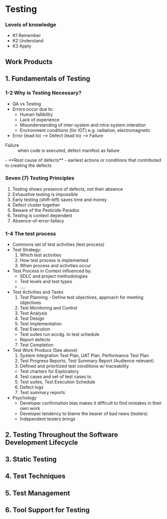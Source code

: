 # Testing

### Levels of knowledge
- K1 Remember
- K2 Understand
- K3 Apply

## Work Products

## 1. Fundamentals of Testing
### 1-2 Why is Testing Necessary?
- QA vs Testing
- Errors occur due to:
  - Human fallibility
  - Lack of experience
  - Misunderstanding of inter-system and intra-system interation
  - Environment conditions (for IOT) e.g. radiation, electromagnetic
- Error (lead to) --> Defect (lead to) --> Failure
<dl>
  <dt>Failure</dt>
  <dd>when code is executed, defect manifest as failure</dd>
</dl>
- **Root cause of defects** - earliest actions or conditions that contributed to creating the defects

### Seven (7) Testing Principles
1. Testing shows presence of defects, not their absence
2. Exhaustive testing is impossible
3. Early testing (shift-left) saves time and money
4. Defect cluster together
5. Beware of the Pesticide Paradox
6. Testing is context dependent
7. Absence-of-error-fallacy

### 1-4 The test process
- Commons set of test activities (test process)
- Test Strategy:
  1. Which test activities
  2. How test process is implemented
  3. When process and activities occur
- Test Process in Context influenced by:
  - SDLC and project methodologies
  - Test levels and test types
  - ....
- Test Activities and Tasks
  1. Test Planning - Define test objectives, approach for meeting objectives
  2. Test Monitoring and Control
  3. Test Analysis
  4. Test Design
  5. Test Implementation
  6. Test Execution
    - Test suites run accdg. to test schedule
    - Report defects
  7. Test Completion
- Test Work Producs (See above)
  1. System Integration Test Plan, UAT Plan, Performance Test Plan
  2. Test Progress Reports, Test Summary Report (Audience relevant)
  3. Defined and prioritized test conditions w/ traceability
    - Test charters for Exploratory
  4. Test cases and set of test cases to
  5. Test suites, Test Execution Schedule
  6. Defect logs
  7. Test summary reports
- Psychology
  - Developer confirmation bias makes it difficult to find mistakes in their own work
  - Developer tendency to blame the bearer of bad news (testers)
  - Independent testers brings

## 2. Testing Throughout the Software Development Lifecycle

## 3. Static Testing

## 4. Test Techniques

## 5. Test Management

## 6. Tool Support for Testing
